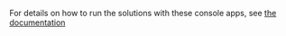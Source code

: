 For details on how to run the solutions with these console apps, see [the documentation](/docs/GettingStarted/Console.md)
